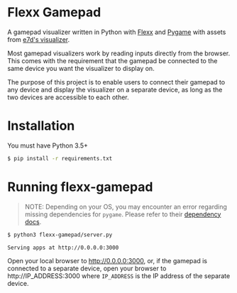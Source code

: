Flexx Gamepad
=============
A gamepad visualizer written in Python with [Flexx](https://github.com/flexxui/flexx) and [Pygame](https://github.com/pygame/pygame) with assets from [e7d's visualizer](https://github.com/e7d/gamepad-viewer).

Most gamepad visualizers work by reading inputs directly from the browser. This comes with the requirement that the gamepad be connected to the same device you want the visualizer to display on.

The purpose of this project is to enable users to connect their gamepad to any device and display the visualizer on a separate device, as long as the two devices are accessible to each other.

# Installation

You must have Python 3.5+

```bash
$ pip install -r requirements.txt
```

# Running flexx-gamepad

> NOTE: Depending on your OS, you may encounter an error regarding missing dependencies for `pygame`.  Please refer to their [dependency docs](https://github.com/pygame/pygame#dependencies).

```bash
$ python3 flexx-gamepad/server.py

Serving apps at http://0.0.0.0:3000
```

Open your local browser to http://0.0.0.0:3000, or, if the gamepad is connected to a separate device, open your browser to http://IP_ADDRESS:3000 where `IP_ADDRESS` is the IP address of the separate device.
